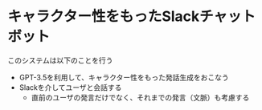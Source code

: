 # キャラクター性をもったSlackチャットボット
このシステムは以下のことを行う
- GPT-3.5を利用して、キャラクター性をもった発話生成をおこなう
- Slackを介してユーザと会話する
  - 直前のユーザの発言だけでなく、それまでの発言（文脈）も考慮する